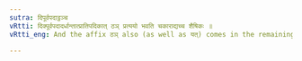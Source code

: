```yaml
---
sutra: दिपूर्वपदाट्ठञ्च
vRtti: दिक्पूर्वपदादर्धान्तात्प्रातिपदिकात् ठञ् प्रत्ययो भवति चकाराद्यच्च शैषिकः ॥
vRtti_eng: And the affix ठञ् also (as well as यत्) comes in the remaining senses after the word '_ardha_,' when the prior term denotes a direction.

---
```

